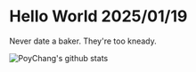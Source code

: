 # Hello World 2025/01/19

Never date a baker. They're too kneady.

![PoyChang's github stats](https://github-readme-stats.vercel.app/api?username=poychang&show_icons=true&theme=dracula)
